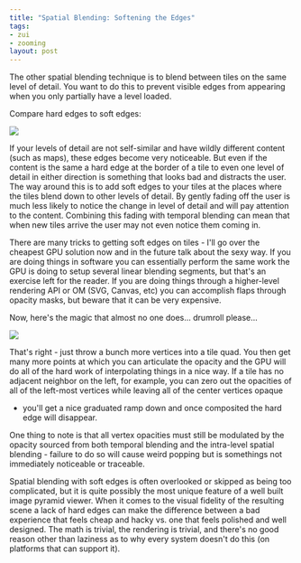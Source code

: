 ```yaml
---
title: "Spatial Blending: Softening the Edges"
tags:
- zui
- zooming
layout: post
---
```

The other spatial blending technique is to blend between tiles on the same
level of detail. You want to do this to prevent visible edges from appearing
when you only partially have a level loaded.

Compare hard edges to soft edges:

![](http://media.tumblr.com/tumblr_lvv00pYoF41r3kfgq.png)

If your levels of detail are not self-similar and have wildly different
content (such as maps), these edges become very noticeable. But even if the
content is the same a hard edge at the border of a tile to even one level of
detail in either direction is something that looks bad and distracts the user.
The way around this is to add soft edges to your tiles at the places where the
tiles blend down to other levels of detail. By gently fading off the user is
much less likely to notice the change in level of detail and will pay
attention to the content. Combining this fading with temporal blending can
mean that when new tiles arrive the user may not even notice them coming in.

There are many tricks to getting soft edges on tiles - I'll go over the
cheapest GPU solution now and in the future talk about the sexy way. If you
are doing things in software you can essentially perform the same work the GPU
is doing to setup several linear blending segments, but that's an exercise
left for the reader. If you are doing things through a higher-level rendering
API or OM (SVG, Canvas, etc) you can accomplish flaps through opacity masks,
but beware that it can be very expensive.

Now, here's the magic that almost no one does... drumroll please...

![](http://media.tumblr.com/tumblr_lvv09kNMDH1r3kfgq.png)

That's right - just throw a bunch more vertices into a tile quad. You then get
many more points at which you can articulate the opacity and the GPU will do
all of the hard work of interpolating things in a nice way. If a tile has no
adjacent neighbor on the left, for example, you can zero out the opacities of
all of the left-most vertices while leaving all of the center vertices opaque
- you'll get a nice graduated ramp down and once composited the hard edge will
disappear.

One thing to note is that all vertex opacities must still be modulated by the
opacity sourced from both temporal blending and the intra-level spatial
blending - failure to do so will cause weird popping but is somethings not
immediately noticeable or traceable.

Spatial blending with soft edges is often overlooked or skipped as being too
complicated, but it is quite possibly the most unique feature of a well built
image pyramid viewer. When it comes to the visual fidelity of the resulting
scene a lack of hard edges can make the difference between a bad experience
that feels cheap and hacky vs. one that feels polished and well designed. The
math is trivial, the rendering is trivial, and there's no good reason other
than laziness as to why every system doesn't do this (on platforms that can
support it).

